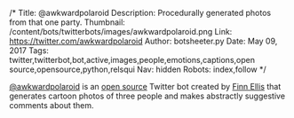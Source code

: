 /*
Title: @awkwardpolaroid
Description: Procedurally generated photos from that one party.
Thumbnail: /content/bots/twitterbots/images/awkwardpolaroid.png
Link: https://twitter.com/awkwardpolaroid
Author: botsheeter.py
Date: May 09, 2017
Tags: twitter,twitterbot,bot,active,images,people,emotions,captions,open source,opensource,python,relsqui
Nav: hidden
Robots: index,follow
*/

[@awkwardpolaroid](https://twitter.com/awkwardpolaroid) is an [open source](https://github.com/relsqui/awkward_polaroid) Twitter bot created by [Finn Ellis](https://twitter.com/relsqui) that generates cartoon photos of three people and makes abstractly suggestive comments about them.
